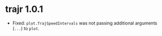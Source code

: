 # trajr 1.0.1

* Fixed: `plot.TrajSpeedIntervals` was not passing additional arguments (`...`) to `plot`.

